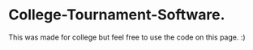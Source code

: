 # College-Tournament-Software.
This was made for college but feel free to use the code on this page. 
:)
